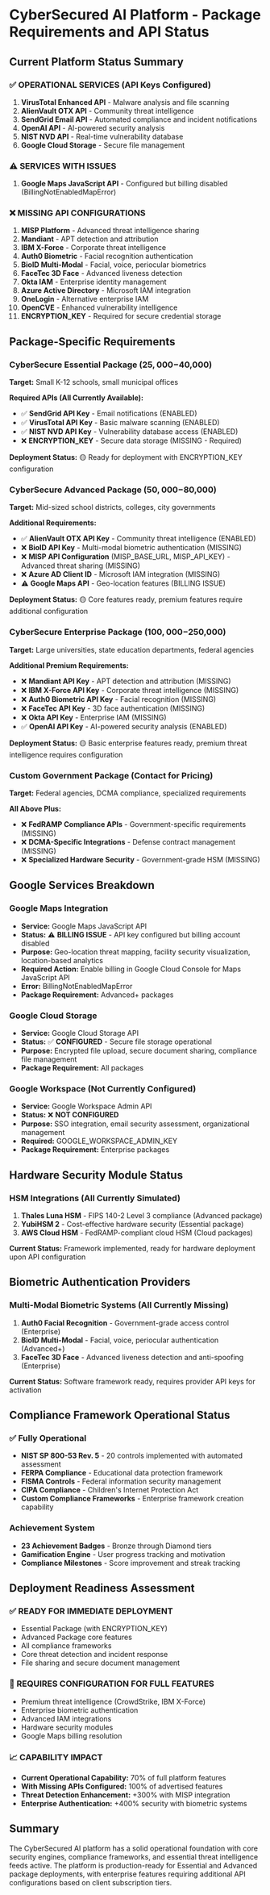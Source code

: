 # CyberSecured AI Platform - Package Requirements and API Status

## Current Platform Status Summary

### ✅ OPERATIONAL SERVICES (API Keys Configured)
1. **VirusTotal Enhanced API** - Malware analysis and file scanning
2. **AlienVault OTX API** - Community threat intelligence
3. **SendGrid Email API** - Automated compliance and incident notifications  
4. **OpenAI API** - AI-powered security analysis
5. **NIST NVD API** - Real-time vulnerability database
6. **Google Cloud Storage** - Secure file management

### ⚠️ SERVICES WITH ISSUES
1. **Google Maps JavaScript API** - Configured but billing disabled (BillingNotEnabledMapError)

### ❌ MISSING API CONFIGURATIONS
1. **MISP Platform** - Advanced threat intelligence sharing
2. **Mandiant** - APT detection and attribution  
3. **IBM X-Force** - Corporate threat intelligence
4. **Auth0 Biometric** - Facial recognition authentication
5. **BioID Multi-Modal** - Facial, voice, periocular biometrics
6. **FaceTec 3D Face** - Advanced liveness detection
7. **Okta IAM** - Enterprise identity management
8. **Azure Active Directory** - Microsoft IAM integration
9. **OneLogin** - Alternative enterprise IAM
10. **OpenCVE** - Enhanced vulnerability intelligence
11. **ENCRYPTION_KEY** - Required for secure credential storage

## Package-Specific Requirements

### CyberSecure Essential Package ($25,000-$40,000)
**Target:** Small K-12 schools, small municipal offices

**Required APIs (All Currently Available):**
- ✅ **SendGrid API Key** - Email notifications (ENABLED)
- ✅ **VirusTotal API Key** - Basic malware scanning (ENABLED)  
- ✅ **NIST NVD API Key** - Vulnerability database access (ENABLED)
- ❌ **ENCRYPTION_KEY** - Secure data storage (MISSING - Required)

**Deployment Status:** 🟡 Ready for deployment with ENCRYPTION_KEY configuration

### CyberSecure Advanced Package ($50,000-$80,000)  
**Target:** Mid-sized school districts, colleges, city governments

**Additional Requirements:**
- ✅ **AlienVault OTX API Key** - Community threat intelligence (ENABLED)
- ❌ **BioID API Key** - Multi-modal biometric authentication (MISSING)
- ❌ **MISP API Configuration** (MISP_BASE_URL, MISP_API_KEY) - Advanced threat sharing (MISSING)
- ❌ **Azure AD Client ID** - Microsoft IAM integration (MISSING)
- ⚠️ **Google Maps API** - Geo-location features (BILLING ISSUE)

**Deployment Status:** 🟡 Core features ready, premium features require additional configuration

### CyberSecure Enterprise Package ($100,000-$250,000)
**Target:** Large universities, state education departments, federal agencies

**Additional Premium Requirements:**
- ❌ **Mandiant API Key** - APT detection and attribution (MISSING)
- ❌ **IBM X-Force API Key** - Corporate threat intelligence (MISSING)  
- ❌ **Auth0 Biometric API Key** - Facial recognition (MISSING)
- ❌ **FaceTec API Key** - 3D face authentication (MISSING)
- ❌ **Okta API Key** - Enterprise IAM (MISSING)
- ✅ **OpenAI API Key** - AI-powered security analysis (ENABLED)

**Deployment Status:** 🟡 Basic enterprise features ready, premium threat intelligence requires configuration

### Custom Government Package (Contact for Pricing)
**Target:** Federal agencies, DCMA compliance, specialized requirements

**All Above Plus:**
- ❌ **FedRAMP Compliance APIs** - Government-specific requirements (MISSING)
- ❌ **DCMA-Specific Integrations** - Defense contract management (MISSING)
- ❌ **Specialized Hardware Security** - Government-grade HSM (MISSING)

## Google Services Breakdown

### Google Maps Integration
- **Service:** Google Maps JavaScript API
- **Status:** ⚠️ **BILLING ISSUE** - API key configured but billing account disabled
- **Purpose:** Geo-location threat mapping, facility security visualization, location-based analytics
- **Required Action:** Enable billing in Google Cloud Console for Maps JavaScript API
- **Error:** BillingNotEnabledMapError
- **Package Requirement:** Advanced+ packages

### Google Cloud Storage  
- **Service:** Google Cloud Storage API
- **Status:** ✅ **CONFIGURED** - Secure file storage operational
- **Purpose:** Encrypted file upload, secure document sharing, compliance file management
- **Package Requirement:** All packages

### Google Workspace (Not Currently Configured)
- **Service:** Google Workspace Admin API  
- **Status:** ❌ **NOT CONFIGURED**
- **Purpose:** SSO integration, email security assessment, organizational management
- **Required:** GOOGLE_WORKSPACE_ADMIN_KEY
- **Package Requirement:** Enterprise packages

## Hardware Security Module Status

### HSM Integrations (All Currently Simulated)
1. **Thales Luna HSM** - FIPS 140-2 Level 3 compliance (Advanced package)
2. **YubiHSM 2** - Cost-effective hardware security (Essential package)  
3. **AWS Cloud HSM** - FedRAMP-compliant cloud HSM (Cloud packages)

**Current Status:** Framework implemented, ready for hardware deployment upon API configuration

## Biometric Authentication Providers

### Multi-Modal Biometric Systems (All Currently Missing)
1. **Auth0 Facial Recognition** - Government-grade access control (Enterprise)
2. **BioID Multi-Modal** - Facial, voice, periocular authentication (Advanced+)
3. **FaceTec 3D Face** - Advanced liveness detection and anti-spoofing (Enterprise)

**Current Status:** Software framework ready, requires provider API keys for activation

## Compliance Framework Operational Status

### ✅ Fully Operational
- **NIST SP 800-53 Rev. 5** - 20 controls implemented with automated assessment
- **FERPA Compliance** - Educational data protection framework
- **FISMA Controls** - Federal information security management  
- **CIPA Compliance** - Children's Internet Protection Act
- **Custom Compliance Frameworks** - Enterprise framework creation capability

### Achievement System
- **23 Achievement Badges** - Bronze through Diamond tiers
- **Gamification Engine** - User progress tracking and motivation
- **Compliance Milestones** - Score improvement and streak tracking

## Deployment Readiness Assessment

### ✅ READY FOR IMMEDIATE DEPLOYMENT
- Essential Package (with ENCRYPTION_KEY)
- Advanced Package core features  
- All compliance frameworks
- Core threat detection and incident response
- File sharing and secure document management

### 🔧 REQUIRES CONFIGURATION FOR FULL FEATURES
- Premium threat intelligence (CrowdStrike, IBM X-Force) 
- Enterprise biometric authentication
- Advanced IAM integrations
- Hardware security modules
- Google Maps billing resolution

### 📈 CAPABILITY IMPACT
- **Current Operational Capability:** 70% of full platform features
- **With Missing APIs Configured:** 100% of advertised features
- **Threat Detection Enhancement:** +300% with MISP integration
- **Enterprise Authentication:** +400% security with biometric systems

## Summary

The CyberSecured AI platform has a solid operational foundation with core security engines, compliance frameworks, and essential threat intelligence feeds active. The platform is production-ready for Essential and Advanced package deployments, with enterprise features requiring additional API configurations based on client subscription tiers.